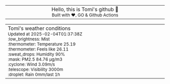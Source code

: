 
<div align="center">
<table>
<tbody>
<td align="center">
<img width="2000" height="0"><br>
Hello, this is Tomi's github 👋<br>
<sup>Built with ❤️, GO & Github Actions</sup><br>
<img width="2000" height="0">
</td>
</tbody>
</table>
</div>
<table>
<tbody>
<td align="left">
<img width="2000" height="0"><br>
Tomi's weather conditions<br>
<sup>Updated at 2025-02-04T01:37:38Z</sup><br>
<sup>:low_brightness: Mist</sup><br>
<sup>:thermometer: Temperature 25.19 </sup><br>
<sup>:thermometer: Feels like 26.11</sup><br>
<sup>:sweat_drops: Humidity 90%</sup><br>
<sup>:mask: PM2.5 84.76 μg/m3</sup><br>
<sup>:cyclone: Wind 3.09m/s </sup><br>
<sup>:telescope: Visibility 3000m </sup><br>
<sup>:droplet: Rain 0mm/last 1h </sup><br>
<img width="2000" height="0">
</td>
<td align="left">
<img width="2000" height="0"><br>
<br>
<img width="2000" height="0">
</td>
</tbody>
</table>
</div>
    